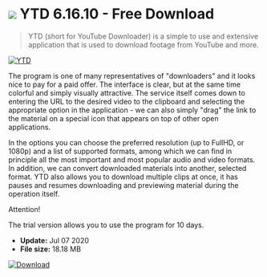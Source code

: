 # ![](https://cdn.softexe.net/static/icon/8/ytd-8140.png) YTD 6.16.10 - Free Download

> YTD (short for YouTube Downloader) is a simple to use and extensive application that is used to download footage from YouTube and more.

[![YTD](https://gallery.dpcdn.pl/imgc/Tools/61043/g_-_420x350_1.5_-_x20150819202921_0.png)](https://softexe.net/win/internet/file-downloader/ytd:hpdR.html)

The program is one of many representatives of "downloaders" and it looks nice to pay for a paid offer. The interface is clear, but at the same time colorful and simply visually attractive. The service itself comes down to entering the URL to the desired video to the clipboard and selecting the appropriate option in the application - we can also simply "drag" the link to the material on a special icon that appears on top of other open applications.
 
 In the options you can choose the preferred resolution (up to FullHD, or 1080p) and a list of supported formats, among which we can find in principle all the most important and most popular audio and video formats. In addition, we can convert downloaded materials into another, selected format. YTD also allows you to download multiple clips at once, it has pauses and resumes downloading and previewing material during the operation itself.
 
 Attention!
 
 The trial version allows you to use the program for 10 days.


- **Update:** Jul 07 2020
- **File size:** 18.18 MB

[![Download](https://cdn.softexe.net/static/img/download.png)](https://softexe.net/win/internet/file-downloader/ytd:hpdR.html)


